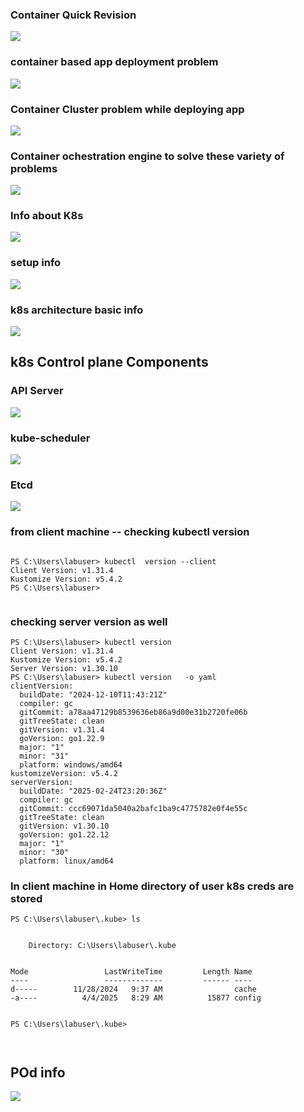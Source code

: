 ### Container Quick Revision 

<img src="rev1.png">

### container based app deployment problem 

<img src="prob1.png">

### Container Cluster problem while deploying app 

<img src="prob2.png">

### Container ochestration engine to solve these variety of problems

<img src="carch.png">

### Info about K8s 

<img src="k8s1.png">

### setup info 

<img src="k8s2.png">

### k8s architecture basic info 

<img src="k8s3.png">

## k8s Control plane Components

### API Server 

<img src="k8s4.png">

### kube-scheduler 

<img src="k8s5.png">

### Etcd 

<img src="etcd.png">

### from client machine -- checking kubectl version 

```

PS C:\Users\labuser> kubectl  version --client
Client Version: v1.31.4
Kustomize Version: v5.4.2
PS C:\Users\labuser>


```

### checking server version as well

```
PS C:\Users\labuser> kubectl version
Client Version: v1.31.4
Kustomize Version: v5.4.2
Server Version: v1.30.10
PS C:\Users\labuser> kubectl version   -o yaml
clientVersion:
  buildDate: "2024-12-10T11:43:21Z"
  compiler: gc
  gitCommit: a78aa47129b8539636eb86a9d00e31b2720fe06b
  gitTreeState: clean
  gitVersion: v1.31.4
  goVersion: go1.22.9
  major: "1"
  minor: "31"
  platform: windows/amd64
kustomizeVersion: v5.4.2
serverVersion:
  buildDate: "2025-02-24T23:20:36Z"
  compiler: gc
  gitCommit: ccc69071da5040a2bafc1ba9c4775782e0f4e55c
  gitTreeState: clean
  gitVersion: v1.30.10
  goVersion: go1.22.12
  major: "1"
  minor: "30"
  platform: linux/amd64

```

### In client machine in Home directory of user k8s creds are stored

```
PS C:\Users\labuser\.kube> ls


    Directory: C:\Users\labuser\.kube


Mode                 LastWriteTime         Length Name
----                 -------------         ------ ----
d-----        11/28/2024   9:37 AM                cache
-a----          4/4/2025   8:29 AM          15877 config


PS C:\Users\labuser\.kube>



```

## POd info 

<img src="pod1.png">

